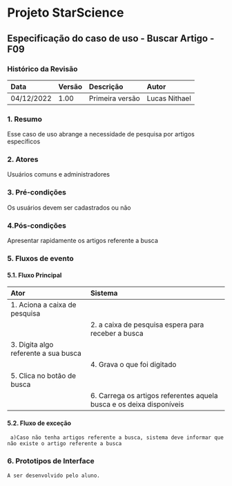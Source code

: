 ﻿# **Projeto StarScience**

## Especificação do caso de uso - Buscar Artigo - F09
### Histórico da Revisão 

|  Data  | Versão | Descrição | Autor |
|:-------|:-------|:----------|:------|
| 04/12/2022 | 1.00 | Primeira versão | Lucas Nithael |

### 1. Resumo 

Esse caso de uso abrange a necessidade de pesquisa por artigos específicos

### 2. Atores 

Usuários comuns e administradores

### 3. Pré-condições

Os usuários devem ser cadastrados ou não

### 4.Pós-condições

Apresentar rapidamente os artigos referente a busca

### 5. Fluxos de evento

#### 5.1. Fluxo Principal 
|  Ator  | Sistema |
|:-------|:------- |
|1.  Aciona a caixa de pesquisa|
||2.  a caixa de pesquisa espera para receber a busca||
|3.  Digita algo referente a sua busca||
||4.  Grava o que foi digitado||
|5. Clica no botão de busca||
||6. Carrega os artigos referentes aquela busca e os deixa disponíveis||

#### 5.2. Fluxo de exceção
     a)Caso não tenha artigos referente a busca, sistema deve informar que não existe o artigo referente a busca
     
### 6. Prototipos de Interface

`A ser desenvolvido pelo aluno.`

